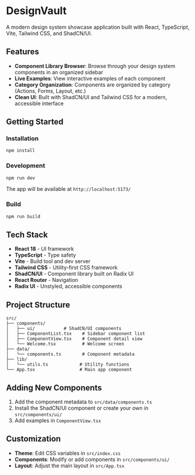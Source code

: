 # DesignVault

A modern design system showcase application built with React, TypeScript, Vite, Tailwind CSS, and ShadCN/UI.

## Features

- **Component Library Browser**: Browse through your design system components in an organized sidebar
- **Live Examples**: View interactive examples of each component
- **Category Organization**: Components are organized by category (Actions, Forms, Layout, etc.)
- **Clean UI**: Built with ShadCN/UI and Tailwind CSS for a modern, accessible interface

## Getting Started

### Installation

```bash
npm install
```

### Development

```bash
npm run dev
```

The app will be available at `http://localhost:5173/`

### Build

```bash
npm run build
```

## Tech Stack

- **React 18** - UI framework
- **TypeScript** - Type safety
- **Vite** - Build tool and dev server
- **Tailwind CSS** - Utility-first CSS framework
- **ShadCN/UI** - Component library built on Radix UI
- **React Router** - Navigation
- **Radix UI** - Unstyled, accessible components

## Project Structure

```
src/
├── components/
│   ├── ui/           # ShadCN/UI components
│   ├── ComponentList.tsx    # Sidebar component list
│   ├── ComponentView.tsx    # Component detail view
│   └── Welcome.tsx          # Welcome screen
├── data/
│   └── components.ts        # Component metadata
├── lib/
│   └── utils.ts            # Utility functions
└── App.tsx                 # Main app component
```

## Adding New Components

1. Add the component metadata to `src/data/components.ts`
2. Install the ShadCN/UI component or create your own in `src/components/ui/`
3. Add examples in `ComponentView.tsx`

## Customization

- **Theme**: Edit CSS variables in `src/index.css`
- **Components**: Modify or add components in `src/components/ui/`
- **Layout**: Adjust the main layout in `src/App.tsx`
